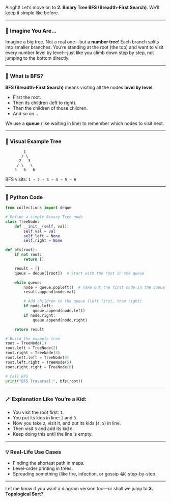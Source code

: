 Alright! Let’s move on to **2. Binary Tree BFS (Breadth-First Search)**. We’ll keep it simple like before.

---

### 🧠 Imagine You Are...

Imagine a big tree. Not a real one—but a **number tree**! Each branch splits into smaller branches. You’re standing at the root (the top) and want to visit every number level by level—just like you climb down step by step, not jumping to the bottom directly.

---

### 🏁 What is BFS?

**BFS (Breadth-First Search)** means visiting all the nodes **level by level**:

- First the root.
- Then its children (left to right).
- Then the children of those children.
- And so on...

We use a **queue** (like waiting in line) to remember which nodes to visit next.

---

### 🧱 Visual Example Tree

```
        1
       / \
      2   3
     / \   \
    4   5   6
```

BFS visits: `1 → 2 → 3 → 4 → 5 → 6`

---

### 🔧 Python Code

```python
from collections import deque

# Define a simple Binary Tree node
class TreeNode:
    def __init__(self, val):
        self.val = val
        self.left = None
        self.right = None

def bfs(root):
    if not root:
        return []

    result = []
    queue = deque([root])  # Start with the root in the queue

    while queue:
        node = queue.popleft()  # Take out the first node in the queue
        result.append(node.val)

        # Add children to the queue (left first, then right)
        if node.left:
            queue.append(node.left)
        if node.right:
            queue.append(node.right)

    return result

# Build the example tree
root = TreeNode(1)
root.left = TreeNode(2)
root.right = TreeNode(3)
root.left.left = TreeNode(4)
root.left.right = TreeNode(5)
root.right.right = TreeNode(6)

# Call BFS
print("BFS Traversal:", bfs(root))
```

---

### 🪄 Explanation Like You’re a Kid:

- You visit the root first: `1`.
- You put its kids in line: `2` and `3`.
- Now you take `2`, visit it, and put its kids (`4`, `5`) in line.
- Then visit `3` and add its kid `6`.
- Keep doing this until the line is empty.

---

### 💡 Real-Life Use Cases

- Finding the shortest path in maps.
- Level-order printing in trees.
- Spreading something (like fire, infection, or gossip 😂) step-by-step.

---

Let me know if you want a diagram version too—or shall we jump to **3. Topological Sort**?